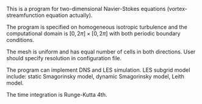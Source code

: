 This is a program for two-dimensional Navier-Stokes equations (vortex-streamfunction equation actually).

The program is specified on homogeneous isotropic turbulence and the computational domain is $[0,2\pi]\times[0,2\pi]$ with both periodic boundary conditions.

The mesh is uniform and has equal number of cells in both directions. 
User should specify resolution in configuration file.

The program can implement DNS and LES simulation.
LES subgrid model include: static Smagorinsky model, dynamic Smagorinsky model, Leith model.

The time integration is Runge-Kutta 4th.